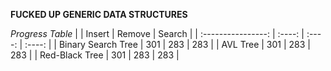**FUCKED UP GENERIC DATA STRUCTURES**

*Progress Table*
|                    | Insert | Remove | Search |
| :----------------: | :----: | :----: | :----: |
| Binary Search Tree | 301    | 283    | 283    |
| AVL Tree           | 301    | 283    | 283    |
| Red-Black Tree     | 301    | 283    | 283    |